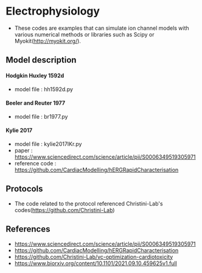 # Electrophysiology

- These codes are examples that can simulate ion channel models with various numerical methods or libraries such as Scipy or Myokit(http://myokit.org/).

## Model description
#### Hodgkin Huxley 1592d
* model file : hh1592d.py
#### Beeler and Reuter 1977
* model file : br1977.py
#### Kylie 2017
* model file : kylie2017IKr.py
* paper : https://www.sciencedirect.com/science/article/pii/S0006349519305971
* reference code : https://github.com/CardiacModelling/hERGRapidCharacterisation

## Protocols
* The code related to the protocol referenced Christini-Lab's codes(https://github.com/Christini-Lab)

## References
* https://www.sciencedirect.com/science/article/pii/S0006349519305971
* https://github.com/CardiacModelling/hERGRapidCharacterisation
* https://github.com/Christini-Lab/vc-optimization-cardiotoxicity
* https://www.biorxiv.org/content/10.1101/2021.09.10.459625v1.full
